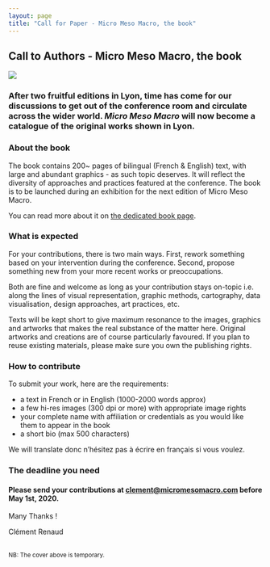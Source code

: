 ```yaml
---
layout: page
title: "Call for Paper - Micro Meso Macro, the book"
---
```


## Call to Authors - Micro Meso Macro, the book

![](/uploads/book/book-rendering.jpg)

### After two fruitful editions in Lyon, time has come for our discussions to get out of the conference room and circulate across the wider world. *Micro Meso Macro* will now become a catalogue of the original works shown in Lyon.

### About the book

The book contains 200~ pages of bilingual (French & English) text, with large and abundant graphics - as such topic deserves. It will reflect the diversity of approaches and practices featured at the conference. The book is to be launched during an exhibition for the next edition of Micro Meso Macro.

You can read more about it on [the dedicated book page](/book).


### What is expected

For your contributions, there is two main ways. First, rework something based on your intervention during the conference. Second, propose something new from your more recent works or preoccupations.

Both are fine and welcome as long as your contribution stays on-topic i.e. along the lines of visual representation, graphic methods, cartography, data visualisation, design approaches, art practices, etc.

Texts will be kept short to give maximum resonance to the images, graphics and artworks that makes the real substance of the matter here. Original artworks and creations are of course particularly favoured. If you plan to reuse existing materials, please make sure you own the publishing rights.

### How to contribute

To submit your work, here are the requirements:

- a text in French or in English (1000-2000 words approx)
- a few hi-res images (300 dpi or more) with appropriate image rights
- your complete name with affiliation or credentials as you would like them to appear in the book
- a short bio (max 500 characters)

We will translate donc n’hésitez pas à écrire en français si vous voulez.

### The deadline you need

#### Please send your contributions at <clement@micromesomacro.com> before May 1st, 2020.

Many Thanks !

Clément Renaud

<br>
<small>
NB: The cover above is temporary.
</small>
